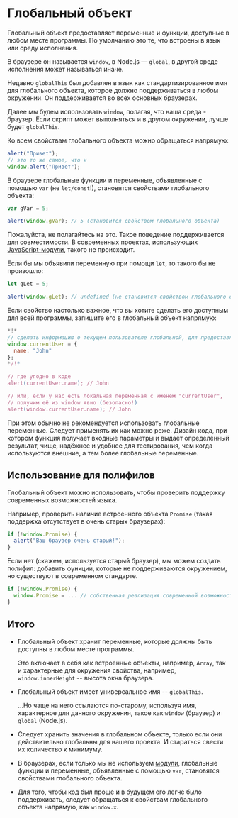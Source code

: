
# Глобальный объект

Глобальный объект предоставляет переменные и функции, доступные в любом месте программы. По умолчанию это те, что встроены в язык или среду исполнения.

В браузере он называется `window`, в Node.js — `global`, в другой среде исполнения может называться иначе.

Недавно `globalThis` был добавлен в язык как стандартизированное имя для глобального объекта, которое должно поддерживаться в любом окружении. Он поддерживается во всех основных браузерах.

Далее мы будем использовать `window`, полагая, что наша среда - браузер. Если скрипт может выполняться и в другом окружении, лучше будет `globalThis`.

Ко всем свойствам глобального объекта можно обращаться напрямую:

```js run
alert("Привет");
// это то же самое, что и
window.alert("Привет");
```

В браузере глобальные функции и переменные, объявленные с помощью `var` (не `let/const`!), становятся свойствами глобального объекта:

```js run untrusted refresh
var gVar = 5;

alert(window.gVar); // 5 (становится свойством глобального объекта)
```

Пожалуйста, не полагайтесь на это. Такое поведение поддерживается для совместимости. В современных проектах, использующих [JavaScript-модули](info:modules), такого не происходит.

Если бы мы объявили переменную при помощи `let`, то такого бы не произошло:

```js run untrusted refresh
let gLet = 5;

alert(window.gLet); // undefined (не становится свойством глобального объекта)
```

Если свойство настолько важное, что вы хотите сделать его доступным для всей программы, запишите его в глобальный объект напрямую:

```js run
*!*
// сделать информацию о текущем пользователе глобальной, для предоставления доступа всем скриптам
window.currentUser = {
  name: "John"
};
*/!*

// где угодно в коде
alert(currentUser.name); // John

// или, если у нас есть локальная переменная с именем "currentUser",
// получим её из window явно (безопасно!)
alert(window.currentUser.name); // John
```

При этом обычно не рекомендуется использовать глобальные переменные. Следует применять их как можно реже. Дизайн кода, при котором функция получает входные параметры и выдаёт определённый результат, чище, надёжнее и удобнее для тестирования, чем когда используются внешние, а тем более глобальные переменные.

## Использование для полифилов

Глобальный объект можно использовать, чтобы проверить поддержку современных возможностей языка.

Например, проверить наличие встроенного объекта `Promise` (такая поддержка отсутствует в очень старых браузерах):

```js run
if (!window.Promise) {
  alert("Ваш браузер очень старый!");
}
```

Если нет (скажем, используется старый браузер), мы можем создать полифил: добавить функции, которые не поддерживаются окружением, но существуют в современном стандарте.

```js
if (!window.Promise) {
  window.Promise = ... // собственная реализация современной возможности языка
}
```

## Итого

- Глобальный объект хранит переменные, которые должны быть доступны в любом месте программы.

    Это включает в себя как встроенные объекты, например, `Array`, так и характерные для окружения свойства, например, `window.innerHeight` -- высота окна браузера.
- Глобальный объект имеет универсальное имя -- `globalThis`.

    ...Но чаще на него ссылаются по-старому, используя имя, характерное для данного окружения, такое как `window` (браузер) и `global` (Node.js).

- Следует хранить значения в глобальном объекте, только если они действительно глобальны для нашего проекта. И стараться свести их количество к минимуму.
- В браузерах, если только мы не используем [модули](info:modules), глобальные функции и переменные, объявленные с помощью `var`, становятся свойствами глобального объекта.
- Для того, чтобы код был проще и в будущем его легче было поддерживать, следует обращаться к свойствам глобального объекта напрямую, как `window.x`.
